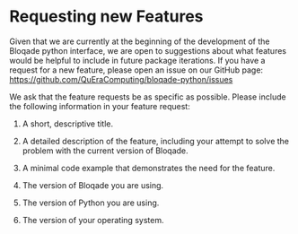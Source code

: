 # Requesting new Features

Given that we are currently at the beginning of the development of
the Bloqade python interface, we are open to suggestions about what
features would be helpful to include in future package iterations.
If you have a request for a new feature, please open an issue on our
GitHub page: https://github.com/QuEraComputing/bloqade-python/issues

We ask that the feature requests be as specific as possible. Please
include the following information in your feature request:

1. A short, descriptive title.

2. A detailed description of the feature, including your attempt
to solve the problem with the current version of Bloqade.

3. A minimal code example that demonstrates the need for the feature.

4. The version of Bloqade you are using.

5. The version of Python you are using.

6. The version of your operating system.
